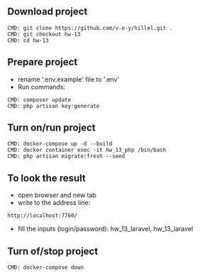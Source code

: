 ## Download project
```
CMD: git clone https://github.com/v-e-y/hillel.git .
CMD: git checkout hw-13
CMD: cd hw-13
```

## Prepare project
- rename '.env.example' file to '.env'
- Run commands: 
```
CMD: composer update
CMD: php artisan key:generate
```

## Turn on/run project
```
CMD: docker-compose up -d --build
CMD: docker container exec -it hw_13_php /bin/bash
CMD: php artisan migrate:fresh --seed
```

## To look the result
- open browser and new tab
- write to the address line:
```
http://localhost:7760/
```
- fill the inputs (login/password): hw_13_laravel, hw_13_laravel

## Turn of/stop project
```
CMD: docker-compose down
```